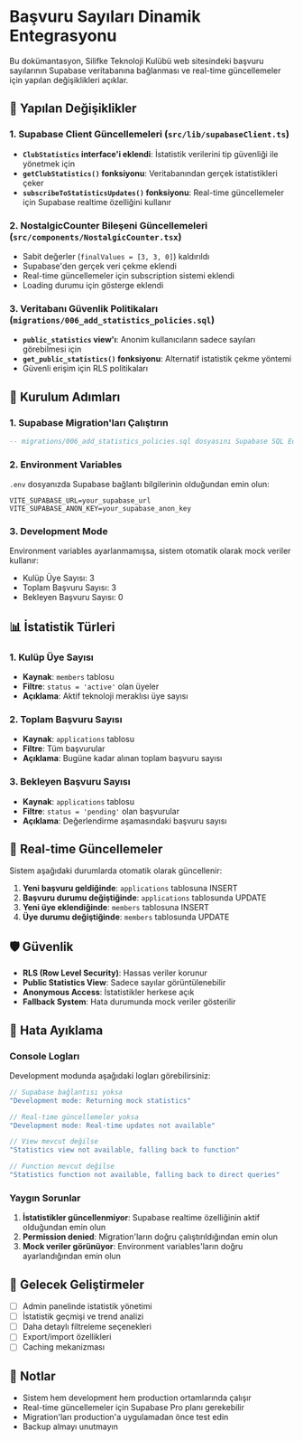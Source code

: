 # Başvuru Sayıları Dinamik Entegrasyonu

Bu dokümantasyon, Silifke Teknoloji Kulübü web sitesindeki başvuru sayılarının Supabase veritabanına bağlanması ve real-time güncellemeler için yapılan değişiklikleri açıklar.

## 🎯 Yapılan Değişiklikler

### 1. Supabase Client Güncellemeleri (`src/lib/supabaseClient.ts`)

- **`ClubStatistics` interface'i eklendi**: İstatistik verilerini tip güvenliği ile yönetmek için
- **`getClubStatistics()` fonksiyonu**: Veritabanından gerçek istatistikleri çeker
- **`subscribeToStatisticsUpdates()` fonksiyonu**: Real-time güncellemeler için Supabase realtime özelliğini kullanır

### 2. NostalgicCounter Bileşeni Güncellemeleri (`src/components/NostalgicCounter.tsx`)

- Sabit değerler (`finalValues = [3, 3, 0]`) kaldırıldı
- Supabase'den gerçek veri çekme eklendi
- Real-time güncellemeler için subscription sistemi eklendi
- Loading durumu için gösterge eklendi

### 3. Veritabanı Güvenlik Politikaları (`migrations/006_add_statistics_policies.sql`)

- **`public_statistics` view'ı**: Anonim kullanıcıların sadece sayıları görebilmesi için
- **`get_public_statistics()` fonksiyonu**: Alternatif istatistik çekme yöntemi
- Güvenli erişim için RLS politikaları

## 🔧 Kurulum Adımları

### 1. Supabase Migration'ları Çalıştırın

```sql
-- migrations/006_add_statistics_policies.sql dosyasını Supabase SQL Editor'da çalıştırın
```

### 2. Environment Variables

`.env` dosyanızda Supabase bağlantı bilgilerinin olduğundan emin olun:

```env
VITE_SUPABASE_URL=your_supabase_url
VITE_SUPABASE_ANON_KEY=your_supabase_anon_key
```

### 3. Development Mode

Environment variables ayarlanmamışsa, sistem otomatik olarak mock veriler kullanır:
- Kulüp Üye Sayısı: 3
- Toplam Başvuru Sayısı: 3  
- Bekleyen Başvuru Sayısı: 0

## 📊 İstatistik Türleri

### 1. Kulüp Üye Sayısı
- **Kaynak**: `members` tablosu
- **Filtre**: `status = 'active'` olan üyeler
- **Açıklama**: Aktif teknoloji meraklısı üye sayısı

### 2. Toplam Başvuru Sayısı
- **Kaynak**: `applications` tablosu
- **Filtre**: Tüm başvurular
- **Açıklama**: Bugüne kadar alınan toplam başvuru sayısı

### 3. Bekleyen Başvuru Sayısı
- **Kaynak**: `applications` tablosu
- **Filtre**: `status = 'pending'` olan başvurular
- **Açıklama**: Değerlendirme aşamasındaki başvuru sayısı

## 🔄 Real-time Güncellemeler

Sistem aşağıdaki durumlarda otomatik olarak güncellenir:

1. **Yeni başvuru geldiğinde**: `applications` tablosuna INSERT
2. **Başvuru durumu değiştiğinde**: `applications` tablosunda UPDATE
3. **Yeni üye eklendiğinde**: `members` tablosuna INSERT
4. **Üye durumu değiştiğinde**: `members` tablosunda UPDATE

## 🛡️ Güvenlik

- **RLS (Row Level Security)**: Hassas veriler korunur
- **Public Statistics View**: Sadece sayılar görüntülenebilir
- **Anonymous Access**: İstatistikler herkese açık
- **Fallback System**: Hata durumunda mock veriler gösterilir

## 🐛 Hata Ayıklama

### Console Logları

Development modunda aşağıdaki logları görebilirsiniz:

```javascript
// Supabase bağlantısı yoksa
"Development mode: Returning mock statistics"

// Real-time güncellemeler yoksa  
"Development mode: Real-time updates not available"

// View mevcut değilse
"Statistics view not available, falling back to function"

// Function mevcut değilse
"Statistics function not available, falling back to direct queries"
```

### Yaygın Sorunlar

1. **İstatistikler güncellenmiyor**: Supabase realtime özelliğinin aktif olduğundan emin olun
2. **Permission denied**: Migration'ların doğru çalıştırıldığından emin olun
3. **Mock veriler görünüyor**: Environment variables'ların doğru ayarlandığından emin olun

## 🚀 Gelecek Geliştirmeler

- [ ] Admin panelinde istatistik yönetimi
- [ ] İstatistik geçmişi ve trend analizi
- [ ] Daha detaylı filtreleme seçenekleri
- [ ] Export/import özellikleri
- [ ] Caching mekanizması

## 📝 Notlar

- Sistem hem development hem production ortamlarında çalışır
- Real-time güncellemeler için Supabase Pro planı gerekebilir
- Migration'ları production'a uygulamadan önce test edin
- Backup almayı unutmayın
